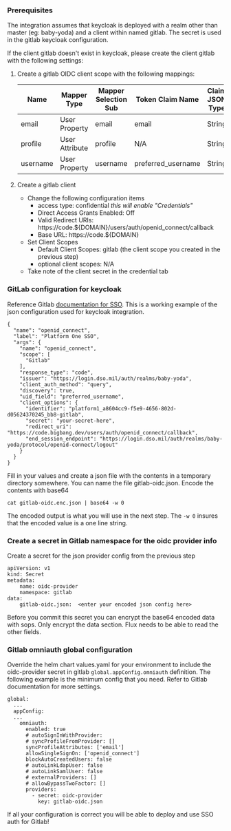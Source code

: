 ### Prerequisites

The integration assumes that keycloak is deployed with a realm other than master (eg: baby-yoda) and a client within named gitlab. The secret is used in the gitlab keycloak configuration.

If the client gitlab doesn't exist in keycloak, please create the client gitlab with the following settings:
1.  Create a gitlab OIDC client scope with the following mappings:
    
    | Name        | Mapper Type      | Mapper Selection Sub | Token Claim Name   | Claim JSON Type |
    |-------------|------------------|----------------------|--------------------|-----------------|
    | email       | User Property    | email                | email              | String          |
    | profile     | User Attribute   | profile              | N/A                | String          |
    | username    | User Property    | username             | preferred_username | String          |
  
2.  Create a gitlab client 
    - Change the following configuration items
      - access type: confidential _this will enable "Credentials"_
      - Direct Access Grants Enabled: Off
      - Valid Redirect URIs: https://code.${DOMAIN}/users/auth/openid_connect/callback
      - Base URL: https://code.${DOMAIN}
    - Set Client Scopes
      - Default Client Scopes: gitlab (the client scope you created in the previous step)
      - optional client scopes: N/A
    - Take note of the client secret in the credential tab

### GitLab configuration for keycloak

Reference Gitlab [documentation for SSO](https://docs.gitlab.com/charts/charts/globals.html#omniauth). This is a working example of the json configuration used for keycloak integration. 
```
{
  "name": "openid_connect",
  "label": "Platform One SSO",
  "args": {
    "name": "openid_connect",
    "scope": [
      "Gitlab"
    ],
    "response_type": "code",
    "issuer": "https://login.dso.mil/auth/realms/baby-yoda",
    "client_auth_method": "query",
    "discovery": true,
    "uid_field": "preferred_username",
    "client_options": {
      "identifier": "platform1_a8604cc9-f5e9-4656-802d-d05624370245_bb8-gitlab",
      "secret": "your-secret-here",
      "redirect_uri": "https://code.bigbang.dev/users/auth/openid_connect/callback",
      "end_session_endpoint": "https://login.dso.mil/auth/realms/baby-yoda/protocol/openid-connect/logout"
    }
  }
}
```
Fill in your values and create a json file with the contents in a temporary directory somewhere. You can name the file gitlab-oidc.json. Encode the contents with base64
```
cat gitlab-oidc.enc.json | base64 -w 0
```
The encoded output is what you will use in the next step. The ```-w 0``` insures that the encoded value is a one line string.

### Create a secret in Gitlab namespace for the oidc provider info

Create a secret for the json provider config from the previous step
```
apiVersion: v1
kind: Secret
metadata:
    name: oidc-provider
    namespace: gitlab
data:
    gitlab-oidc.json:  <enter your encoded json config here>
```
Before you commit this secret you can encrypt the base64 encoded data with sops. Only encrypt the data section. Flux needs to be able to read the other fields.

### Gitlab omniauth global configuration

Override the helm chart values.yaml for your environment to include the oidc-provider secret in gitlab ```global.appConfig.omniauth``` definition. The following example is the minimum config that you need.  Refer to Gitlab documentation for more settings. 

```
global:
  ...
  appConfig:
  ...  
    omniauth:
      enabled: true
      # autoSignInWithProvider:
      # syncProfileFromProvider: []
      syncProfileAttributes: ['email']
      allowSingleSignOn: ['openid_connect']
      blockAutoCreatedUsers: false
      # autoLinkLdapUser: false
      # autoLinkSamlUser: false
      # externalProviders: []
      # allowBypassTwoFactor: []
      providers:
        - secret: oidc-provider
          key: gitlab-oidc.json
```

If all your configuration is correct you will be able to deploy and use SSO auth for Gitlab!
